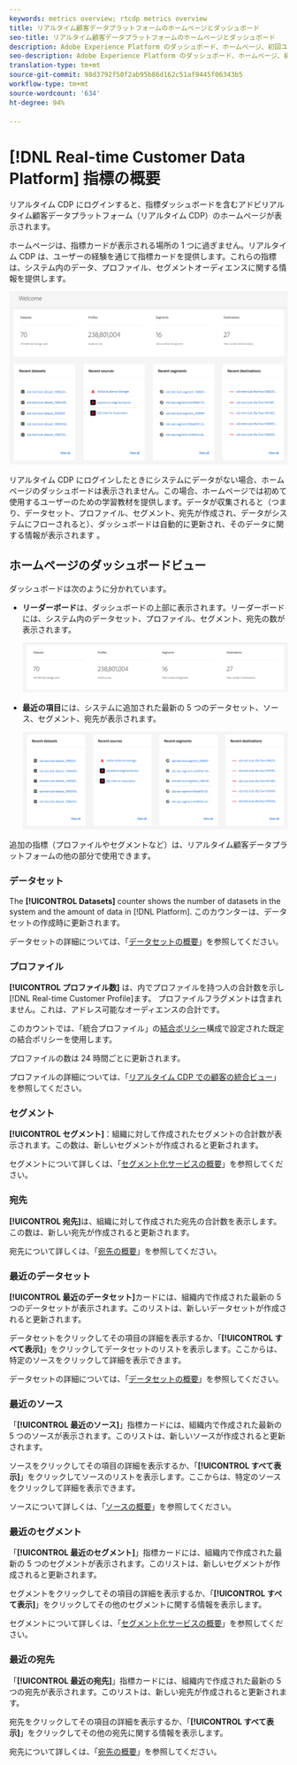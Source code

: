 ```yaml
---
keywords: metrics overview; rtcdp metrics overview
title: リアルタイム顧客データプラットフォームのホームページとダッシュボード
seo-title: リアルタイム顧客データプラットフォームのホームページとダッシュボード
description: Adobe Experience Platform のダッシュボード、ホームページ、初回ユーザーエクスペリエンス
seo-description: Adobe Experience Platform のダッシュボード、ホームページ、初回ユーザーエクスペリエンス
translation-type: tm+mt
source-git-commit: 98d3792f50f2ab95b86d162c51af9445f06343b5
workflow-type: tm+mt
source-wordcount: '634'
ht-degree: 94%

---
```



# [!DNL Real-time Customer Data Platform] 指標の概要

リアルタイム CDP にログインすると、指標ダッシュボードを含むアドビリアルタイム顧客データプラットフォーム（リアルタイム CDP）のホームページが表示されます。

ホームページは、指標カードが表示される場所の 1 つに過ぎません。リアルタイム CDP は、ユーザーの経験を通じて指標カードを提供します。これらの指標は、システム内のデータ、プロファイル、セグメントオーディエンスに関する情報を提供します。

![画像](assets/home.png)

リアルタイム CDP にログインしたときにシステムにデータがない場合、ホームページのダッシュボードは表示されません。この場合、ホームページでは初めて使用するユーザーのための学習教材を提供します。データが収集されると（つまり、<!--sources-->データセット、プロファイル、セグメント、宛先が作成され、データがシステムにフローされると）、ダッシュボードは自動的に更新され、そのデータに関する情報が表示されます <!-- in metric cards-->。

## ホームページのダッシュボードビュー

<!--The dashboard shows information in several areas. Each category of information displays for the time range shown beneath the data.-->

ダッシュボードは次のように分かれています<!-- two areas.-->。

* **リーダーボード**&#x200B;は、ダッシュボードの上部に表示されます。リーダーボードには、システム内のデータセット、プロファイル、セグメント、宛先の数が表示されます。

   ![画像](assets/leaderboard.png)

<!-- * **Metric cards** display beneath the leaderboard. Metric cards show additional information, such as percentages or trends. Metric cards appear as data is collected.
    ![image](assets/home-metrics.jpg)
Some information is shown in different ways on both the leaderboard and metric cards. -->
* **最近の項目**&#x200B;には、システムに追加された最新の 5 つのデータセット、ソース、セグメント、宛先が表示されます。

   ![画像](assets/recent.png)

追加の指標（プロファイルやセグメントなど）は、リアルタイム顧客データプラットフォームの他の部分で使用できます。

### データセット

The **[!UICONTROL Datasets]** counter shows the number of datasets in the system and the amount of data in [!DNL Platform]. このカウンターは、データセットの作成時に更新されます。

データセットの詳細については、「[データセットの概要](../catalog/datasets/overview.md)」を参照してください。

### プロファイル

**[!UICONTROL プロファイル数]** は、内でプロファイルを持つ人の合計数を示し [!DNL Real-time Customer Profile]ます。 プロファイルフラグメントは含まれません。これは、アドレス可能なオーディエンスの合計です。

このカウントでは、「統合プロファイル」の[結合ポリシー](profile/merge-policies.md)構成で設定された既定の結合ポリシーを使用します。

プロファイルの数は 24 時間ごとに更新されます。

プロファイルの詳細については、「[リアルタイム CDP での顧客の統合ビュー](profile/profile-overview.md)」を参照してください。

### セグメント

**[!UICONTROL セグメント]**：組織に対して作成されたセグメントの合計数が表示されます。この数は、新しいセグメントが作成されると更新されます。

セグメントについて詳しくは、「[セグメント化サービスの概要](segmentation/segmentation-overview.md)」を参照してください。

### 宛先

**[!UICONTROL 宛先]**&#x200B;は、組織に対して作成された宛先の合計数を表示します。この数は、新しい宛先が作成されると更新されます。

宛先について詳しくは、「[宛先の概要](destinations/destinations-overview.md)」を参照してください。

<!-- ### Successful profile records

In the leaderboard **[!UICONTROL Successful profile records]** shows the total number of records that have been successfully processed into the profile.

There is also a metric card that shows the percentage of successful records. Click **[!UICONTROL View datasets]** to see more details about the profile records. Hover over the colored area of the graph to see additional details:

![image](assets/home-profilerecords-details.PNG)

The number of successful profile records is updated hourly. 

For more information about profiles, see [A unified view of your customer in Real-time CDP](profile/profile-overview.md).

### Total profile records

The **[!UICONTROL Total profile records]** metric card shows the total number of data records enabled to feed into the profiles, and the percentage that are successful, updated once per day. This does not include all data in the data lake, because some data might not be enabled to feed into the profiles.

 Hover over the colored area of the graph to see additional details about the successful profiles:

![image](assets/home-profile-details.PNG)

Click **[!UICONTROL View profiles]** to see more details about the profile records.

For more information about profiles, see [A unified view of your customer in Real-time CDP](profile/profile-overview.md).

For more information about viewing a specific profile, see [Profile viewer](profile/profile-viewer.md).

### Failed profile records

In the leaderboard, **[!UICONTROL Failed profile records]** counts the number of records that failed to process into the profile.

The **[!UICONTROL Failed profile records]** metric card shows this count, and includes a graphical representation that helps you see how failures have trended during the time shown below the graphic. This chart is updated hourly. Click **[!UICONTROL View datasets]** to see more details about the profile records.

The number of failed profile records is updated hourly. -->

### 最近のデータセット

**[!UICONTROL 最近のデータセット]**&#x200B;カードには、組織内で作成された最新の 5 つのデータセットが表示されます。このリストは、新しいデータセットが作成されると更新されます。

データセットをクリックしてその項目の詳細を表示するか、「**[!UICONTROL すべて表示]**」をクリックしてデータセットのリストを表示します。ここからは、特定のソースをクリックして詳細を表示できます。

データセットの詳細については、「[データセットの概要](../catalog/datasets/overview.md)」を参照してください。

### 最近のソース

「**[!UICONTROL 最近のソース]**」指標カードには、組織内で作成された最新の 5 つのソースが表示されます。このリストは、新しいソースが作成されると更新されます。

ソースをクリックしてその項目の詳細を表示するか、「**[!UICONTROL すべて表示]**」をクリックしてソースのリストを表示します。ここからは、特定のソースをクリックして詳細を表示できます。

ソースについて詳しくは、「[ソースの概要](sources/sources-overview.md)」を参照してください。

### 最近のセグメント

「**[!UICONTROL 最近のセグメント]**」指標カードには、組織内で作成された最新の 5 つのセグメントが表示されます。このリストは、新しいセグメントが作成されると更新されます。

セグメントをクリックしてその項目の詳細を表示するか、「**[!UICONTROL すべて表示]**」をクリックしてその他のセグメントに関する情報を表示します。

セグメントについて詳しくは、「[セグメント化サービスの概要](segmentation/segmentation-overview.md)」を参照してください。

### 最近の宛先

「**[!UICONTROL 最近の宛先]**」指標カードには、組織内で作成された最新の 5 つの宛先が表示されます。このリストは、新しい宛先が作成されると更新されます。

宛先をクリックしてその項目の詳細を表示するか、「**[!UICONTROL すべて表示]**」をクリックしてその他の宛先に関する情報を表示します。

宛先について詳しくは、「[宛先の概要](destinations/destinations-overview.md)」を参照してください。
